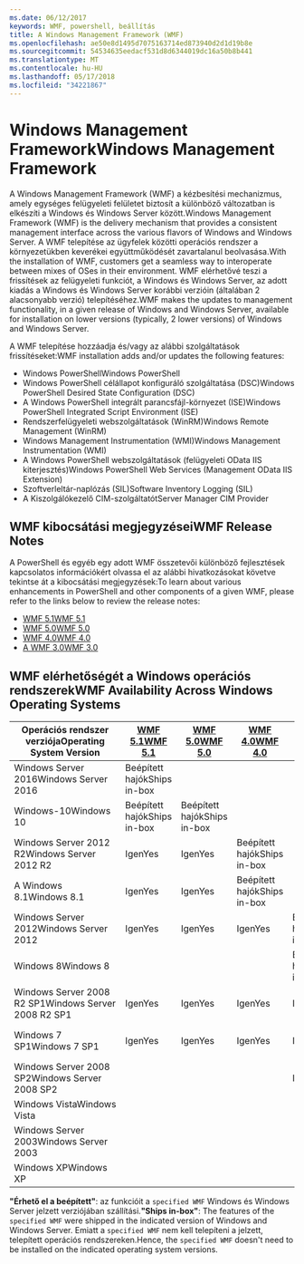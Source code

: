 ```yaml
---
ms.date: 06/12/2017
keywords: WMF, powershell, beállítás
title: A Windows Management Framework (WMF)
ms.openlocfilehash: ae50e8d1495d7075163714ed873940d2d1d19b8e
ms.sourcegitcommit: 54534635eedacf531d8d6344019dc16a50b8b441
ms.translationtype: MT
ms.contentlocale: hu-HU
ms.lasthandoff: 05/17/2018
ms.locfileid: "34221867"
---
```

# <a name="windows-management-framework"></a><span data-ttu-id="e2131-103">Windows Management Framework</span><span class="sxs-lookup"><span data-stu-id="e2131-103">Windows Management Framework</span></span>

<span data-ttu-id="e2131-104">A Windows Management Framework (WMF) a kézbesítési mechanizmus, amely egységes felügyeleti felületet biztosít a különböző változatban is elkészíti a Windows és Windows Server között.</span><span class="sxs-lookup"><span data-stu-id="e2131-104">Windows Management Framework (WMF) is the delivery mechanism that provides a consistent management interface across the various flavors of Windows and Windows Server.</span></span>
<span data-ttu-id="e2131-105">A WMF telepítése az ügyfelek közötti operációs rendszer a környezetükben keverékei együttműködését zavartalanul beolvasása.</span><span class="sxs-lookup"><span data-stu-id="e2131-105">With the installation of WMF, customers get a seamless way to interoperate between mixes of OSes in their environment.</span></span>
<span data-ttu-id="e2131-106">WMF elérhetővé teszi a frissítések az felügyeleti funkciót, a Windows és Windows Server, az adott kiadás a Windows és Windows Server korábbi verzióin (általában 2 alacsonyabb verzió) telepítéséhez.</span><span class="sxs-lookup"><span data-stu-id="e2131-106">WMF makes the updates to management functionality, in a given release of Windows and Windows Server, available for installation on lower versions (typically, 2 lower versions) of Windows and Windows Server.</span></span>

<span data-ttu-id="e2131-107">A WMF telepítése hozzáadja és/vagy az alábbi szolgáltatások frissítéseket:</span><span class="sxs-lookup"><span data-stu-id="e2131-107">WMF installation adds and/or updates the following features:</span></span>

- <span data-ttu-id="e2131-108">Windows PowerShell</span><span class="sxs-lookup"><span data-stu-id="e2131-108">Windows PowerShell</span></span>
- <span data-ttu-id="e2131-109">Windows PowerShell célállapot konfiguráló szolgáltatása (DSC)</span><span class="sxs-lookup"><span data-stu-id="e2131-109">Windows PowerShell Desired State Configuration (DSC)</span></span>
- <span data-ttu-id="e2131-110">A Windows PowerShell integrált parancsfájl-környezet (ISE)</span><span class="sxs-lookup"><span data-stu-id="e2131-110">Windows PowerShell Integrated Script Environment (ISE)</span></span>
- <span data-ttu-id="e2131-111">Rendszerfelügyeleti webszolgáltatások (WinRM)</span><span class="sxs-lookup"><span data-stu-id="e2131-111">Windows Remote Management (WinRM)</span></span>
- <span data-ttu-id="e2131-112">Windows Management Instrumentation (WMI)</span><span class="sxs-lookup"><span data-stu-id="e2131-112">Windows Management Instrumentation (WMI)</span></span>
- <span data-ttu-id="e2131-113">A Windows PowerShell webszolgáltatások (felügyeleti OData IIS kiterjesztés)</span><span class="sxs-lookup"><span data-stu-id="e2131-113">Windows PowerShell Web Services (Management OData IIS Extension)</span></span>
- <span data-ttu-id="e2131-114">Szoftverleltár-naplózás (SIL)</span><span class="sxs-lookup"><span data-stu-id="e2131-114">Software Inventory Logging (SIL)</span></span>
- <span data-ttu-id="e2131-115">A Kiszolgálókezelő CIM-szolgáltatót</span><span class="sxs-lookup"><span data-stu-id="e2131-115">Server Manager CIM Provider</span></span>

## <a name="wmf-release-notes"></a><span data-ttu-id="e2131-116">WMF kibocsátási megjegyzései</span><span class="sxs-lookup"><span data-stu-id="e2131-116">WMF Release Notes</span></span>

<span data-ttu-id="e2131-117">A PowerShell és egyéb egy adott WMF összetevői különböző fejlesztések kapcsolatos információkért olvassa el az alábbi hivatkozásokat követve tekintse át a kibocsátási megjegyzések:</span><span class="sxs-lookup"><span data-stu-id="e2131-117">To learn about various enhancements in PowerShell and other components of a given WMF, please refer to the links below to review the release notes:</span></span>

- [<span data-ttu-id="e2131-118">WMF 5.1</span><span class="sxs-lookup"><span data-stu-id="e2131-118">WMF 5.1</span></span>](5.1/release-notes.md)
- [<span data-ttu-id="e2131-119">WMF 5.0</span><span class="sxs-lookup"><span data-stu-id="e2131-119">WMF 5.0</span></span>](5.0/releasenotes.md)
- [<span data-ttu-id="e2131-120">WMF 4.0</span><span class="sxs-lookup"><span data-stu-id="e2131-120">WMF 4.0</span></span>](https://download.microsoft.com/download/3/D/6/3D61D262-8549-4769-A660-230B67E15B25/Windows%20Management%20Framework%204%200%20Release%20Notes.docx)
- [<span data-ttu-id="e2131-121">A WMF 3.0</span><span class="sxs-lookup"><span data-stu-id="e2131-121">WMF 3.0</span></span>](https://download.microsoft.com/download/E/7/6/E76850B8-DA6E-4FF5-8CCE-A24FC513FD16/WMF%203%20Release%20Notes.docx)

## <a name="wmf-availability-across-windows-operating-systems"></a><span data-ttu-id="e2131-122">WMF elérhetőségét a Windows operációs rendszerek</span><span class="sxs-lookup"><span data-stu-id="e2131-122">WMF Availability Across Windows Operating Systems</span></span>

| <span data-ttu-id="e2131-123">Operációs rendszer verziója</span><span class="sxs-lookup"><span data-stu-id="e2131-123">Operating System Version</span></span> | [<span data-ttu-id="e2131-124">WMF 5.1</span><span class="sxs-lookup"><span data-stu-id="e2131-124">WMF 5.1</span></span>](https://aka.ms/wmf51download) | [<span data-ttu-id="e2131-125">WMF 5.0</span><span class="sxs-lookup"><span data-stu-id="e2131-125">WMF 5.0</span></span>](https://aka.ms/wmf5download) | [<span data-ttu-id="e2131-126">WMF 4.0</span><span class="sxs-lookup"><span data-stu-id="e2131-126">WMF 4.0</span></span>](https://aka.ms/wmf4download) |  [<span data-ttu-id="e2131-127">A WMF 3.0</span><span class="sxs-lookup"><span data-stu-id="e2131-127">WMF 3.0</span></span>](https://aka.ms/wmf3download) | [<span data-ttu-id="e2131-128">WMF 2.0</span><span class="sxs-lookup"><span data-stu-id="e2131-128">WMF 2.0</span></span>](https://aka.ms/wmf2download) |
| ------------------------ | ----------- | ----------- | ----------- | ------------ |  ------------- |
| <span data-ttu-id="e2131-129">Windows Server 2016</span><span class="sxs-lookup"><span data-stu-id="e2131-129">Windows Server 2016</span></span> | <span data-ttu-id="e2131-130">Beépített hajók</span><span class="sxs-lookup"><span data-stu-id="e2131-130">Ships in-box</span></span> |  |  |  |  |
| <span data-ttu-id="e2131-131">Windows-10</span><span class="sxs-lookup"><span data-stu-id="e2131-131">Windows 10</span></span> | <span data-ttu-id="e2131-132">Beépített hajók</span><span class="sxs-lookup"><span data-stu-id="e2131-132">Ships in-box</span></span> | <span data-ttu-id="e2131-133">Beépített hajók</span><span class="sxs-lookup"><span data-stu-id="e2131-133">Ships in-box</span></span>  | | | |
| <span data-ttu-id="e2131-134">Windows Server 2012 R2</span><span class="sxs-lookup"><span data-stu-id="e2131-134">Windows Server 2012 R2</span></span>| <span data-ttu-id="e2131-135">Igen</span><span class="sxs-lookup"><span data-stu-id="e2131-135">Yes</span></span> | <span data-ttu-id="e2131-136">Igen</span><span class="sxs-lookup"><span data-stu-id="e2131-136">Yes</span></span> | <span data-ttu-id="e2131-137">Beépített hajók</span><span class="sxs-lookup"><span data-stu-id="e2131-137">Ships in-box</span></span> |  |  |
| <span data-ttu-id="e2131-138">A Windows 8.1</span><span class="sxs-lookup"><span data-stu-id="e2131-138">Windows 8.1</span></span> | <span data-ttu-id="e2131-139">Igen</span><span class="sxs-lookup"><span data-stu-id="e2131-139">Yes</span></span> | <span data-ttu-id="e2131-140">Igen</span><span class="sxs-lookup"><span data-stu-id="e2131-140">Yes</span></span> |  <span data-ttu-id="e2131-141">Beépített hajók</span><span class="sxs-lookup"><span data-stu-id="e2131-141">Ships in-box</span></span> |  |  |
| <span data-ttu-id="e2131-142">Windows Server 2012</span><span class="sxs-lookup"><span data-stu-id="e2131-142">Windows Server 2012</span></span> | <span data-ttu-id="e2131-143">Igen</span><span class="sxs-lookup"><span data-stu-id="e2131-143">Yes</span></span> | <span data-ttu-id="e2131-144">Igen</span><span class="sxs-lookup"><span data-stu-id="e2131-144">Yes</span></span> | <span data-ttu-id="e2131-145">Igen</span><span class="sxs-lookup"><span data-stu-id="e2131-145">Yes</span></span> |  <span data-ttu-id="e2131-146">Beépített hajók</span><span class="sxs-lookup"><span data-stu-id="e2131-146">Ships in-box</span></span> | |
| <span data-ttu-id="e2131-147">Windows 8</span><span class="sxs-lookup"><span data-stu-id="e2131-147">Windows 8</span></span> |  |  |  | <span data-ttu-id="e2131-148">Beépített hajók</span><span class="sxs-lookup"><span data-stu-id="e2131-148">Ships in-box</span></span> | |
| <span data-ttu-id="e2131-149">Windows Server 2008 R2 SP1</span><span class="sxs-lookup"><span data-stu-id="e2131-149">Windows Server 2008 R2 SP1</span></span> | <span data-ttu-id="e2131-150">Igen</span><span class="sxs-lookup"><span data-stu-id="e2131-150">Yes</span></span> | <span data-ttu-id="e2131-151">Igen</span><span class="sxs-lookup"><span data-stu-id="e2131-151">Yes</span></span> | <span data-ttu-id="e2131-152">Igen</span><span class="sxs-lookup"><span data-stu-id="e2131-152">Yes</span></span> |  <span data-ttu-id="e2131-153">Igen</span><span class="sxs-lookup"><span data-stu-id="e2131-153">Yes</span></span>| <span data-ttu-id="e2131-154">Beépített hajók</span><span class="sxs-lookup"><span data-stu-id="e2131-154">Ships in-box</span></span> |
| <span data-ttu-id="e2131-155">Windows 7 SP1</span><span class="sxs-lookup"><span data-stu-id="e2131-155">Windows 7 SP1</span></span>  | <span data-ttu-id="e2131-156">Igen</span><span class="sxs-lookup"><span data-stu-id="e2131-156">Yes</span></span> | <span data-ttu-id="e2131-157">Igen</span><span class="sxs-lookup"><span data-stu-id="e2131-157">Yes</span></span> | <span data-ttu-id="e2131-158">Igen</span><span class="sxs-lookup"><span data-stu-id="e2131-158">Yes</span></span> | <span data-ttu-id="e2131-159">Igen</span><span class="sxs-lookup"><span data-stu-id="e2131-159">Yes</span></span> | <span data-ttu-id="e2131-160">Beépített hajók</span><span class="sxs-lookup"><span data-stu-id="e2131-160">Ships in-box</span></span> |
| <span data-ttu-id="e2131-161">Windows Server 2008 SP2</span><span class="sxs-lookup"><span data-stu-id="e2131-161">Windows Server 2008 SP2</span></span> | | | | <span data-ttu-id="e2131-162">Igen</span><span class="sxs-lookup"><span data-stu-id="e2131-162">Yes</span></span> | <span data-ttu-id="e2131-163">Igen</span><span class="sxs-lookup"><span data-stu-id="e2131-163">Yes</span></span> |
| <span data-ttu-id="e2131-164">Windows Vista</span><span class="sxs-lookup"><span data-stu-id="e2131-164">Windows Vista</span></span> | | | | | <span data-ttu-id="e2131-165">Igen</span><span class="sxs-lookup"><span data-stu-id="e2131-165">Yes</span></span> |
| <span data-ttu-id="e2131-166">Windows Server 2003</span><span class="sxs-lookup"><span data-stu-id="e2131-166">Windows Server 2003</span></span>| | | |  | <span data-ttu-id="e2131-167">Igen</span><span class="sxs-lookup"><span data-stu-id="e2131-167">Yes</span></span> |
| <span data-ttu-id="e2131-168">Windows XP</span><span class="sxs-lookup"><span data-stu-id="e2131-168">Windows XP</span></span> | | | |  | <span data-ttu-id="e2131-169">Igen</span><span class="sxs-lookup"><span data-stu-id="e2131-169">Yes</span></span> |

<span data-ttu-id="e2131-170">**"Érhető el a beépített"**: az funkcióit a `specified WMF` Windows és Windows Server jelzett verziójában szállítási.</span><span class="sxs-lookup"><span data-stu-id="e2131-170">**"Ships in-box"**: The features of the `specified WMF` were shipped in the indicated version of  Windows and Windows Server.</span></span>
<span data-ttu-id="e2131-171">Emiatt a `specified WMF` nem kell telepíteni a jelzett, telepített operációs rendszereken.</span><span class="sxs-lookup"><span data-stu-id="e2131-171">Hence, the `specified WMF` doesn't need to be installed on the indicated operating system versions.</span></span>
